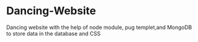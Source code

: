 # Dancing-Website
Dancing website with the help of node module, pug templet,and MongoDB to store data in the database and CSS
